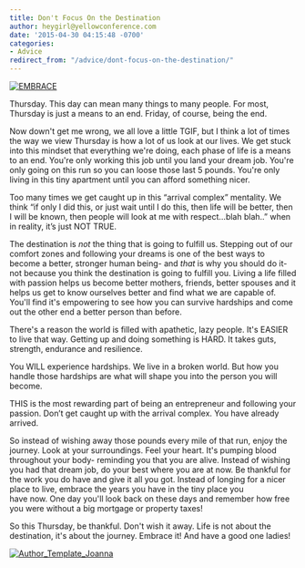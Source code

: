 ```yaml
---
title: Don't Focus On the Destination
author: heygirl@yellowconference.com
date: '2015-04-30 04:15:48 -0700'
categories:
- Advice
redirect_from: "/advice/dont-focus-on-the-destination/"
---
```


[![EMBRACE](https://s3.amazonaws.com/yellow-files/blog/2015/04/EMBRACE.png)](https://s3.amazonaws.com/yellow-files/blog/2015/04/EMBRACE.png)

Thursday. This day can mean many things to many people. For most, Thursday is just a means to an end. Friday, of course, being the end.

Now down't get me wrong, we all love a little TGIF, but I think a lot of times the way we view Thursday is how a lot of us look at our lives. We get stuck into this mindset that everything we're doing, each phase of life is a means to an end. You're only working this job until you land your dream job. You're only going on this run so you can loose those last 5 pounds. You're only living in this tiny apartment until you can afford something nicer.

Too many times we get caught up in this “arrival complex” mentality. We think “if only I did this, or just wait until I do this, then life will be better, then I will be known, then people will look at me with respect…blah blah..” when in reality, it’s just NOT TRUE.

The destination is _not_ the thing that is going to fulfill us. Stepping out of our comfort zones and following your dreams is one of the best ways to become a better, stronger human being- and _that_ is why you should do it- not because you think the destination is going to fulfill you. Living a life filled with passion helps us become better mothers, friends, better spouses and it helps us get to know ourselves better and find what we are capable of. You'll find it's empowering to see how you can survive hardships and come out the other end a better person than before.

There's a reason the world is filled with apathetic, lazy people. It's EASIER to live that way. Getting up and doing something is HARD. It takes guts, strength, endurance and resilience.

You WILL experience hardships. We live in a broken world. But how you handle those hardships are what will shape you into the person you will become.

THIS is the most rewarding part of being an entrepreneur and following your passion. Don’t get caught up with the arrival complex. You have already arrived.

So instead of wishing away those pounds every mile of that run, enjoy the journey. Look at your surroundings. Feel your heart. It's pumping blood throughout your body- reminding you that you are alive. Instead of wishing you had that dream job, do your best where you are at now. Be thankful for the work you do have and give it all you got. Instead of longing for a nicer place to live, embrace the years you have in the tiny place you have now. One day you'll look back on these days and remember how free you were without a big mortgage or property taxes!

So this Thursday, be thankful. Don't wish it away. Life is not about the destination, it's about the journey. Embrace it! And have a good one ladies!

[![Author_Template_Joanna](https://s3.amazonaws.com/yellow-files/blog/2015/01/Author_Template_Joanna.jpg)](https://instagram.com/joannawaterfall/)
